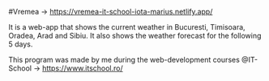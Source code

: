 #Vremea -> https://vremea-it-school-iota-marius.netlify.app/

It is a web-app that shows the current weather in Bucuresti, Timisoara, Oradea, Arad and Sibiu.
It also shows the weather forecast for the following 5 days.

This program was made by me during the web-development courses @IT-School -> https://www.itschool.ro/   
